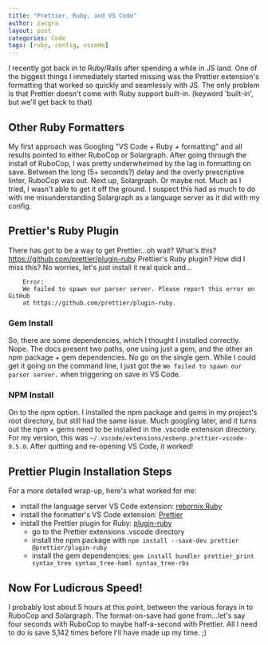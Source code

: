 ```yaml
---
title: "Prettier, Ruby, and VS Code"
author: zacgra
layout: post
categories: Code
tags: [ruby, config, vscode]
---
```


I recently got back in to Ruby/Rails after spending a while in JS land. One of the biggest things I immediately started missing was the Prettier extension's formatting that worked so quickly and seamlessly with JS. The only problem is that Prettier doesn't come with Ruby support built-in. (keyword 'built-in', but we'll get back to that)

## Other Ruby Formatters

My first approach was Googling "VS Code + Ruby + formatting" and all results pointed to either RuboCop or Solargraph. After going through the install of RuboCop, I was pretty underwhelmed by the lag in formatting on save. Between the long (5+ seconds?) delay and the overly prescriptive linter, RuboCop was out. Next up, Solargraph. Or maybe not. Much as I tried, I wasn't able to get it off the ground. I suspect this had as much to do with me misunderstanding Solargraph as a language server as it did with my config.

## Prettier's Ruby Plugin

There has got to be a way to get Prettier...oh wait? What's this? https://github.com/prettier/plugin-ruby Prettier's Ruby plugin? How did I miss this? No worries, let's just install it real quick and...

```console
    Error:
    We failed to spawn our parser server. Please report this error on GitHub
    at https://github.com/prettier/plugin-ruby.
```

### Gem Install

So, there are some dependencies, which I thought I installed correctly. Nope. The docs present two paths, one using just a gem, and the other an npm package + gem dependencies. No go on the single gem. While I could get it going on the command line, I just got the `We failed to spawn our parser server.` when triggering on save in VS Code.

### NPM Install

On to the npm option. I installed the npm package and gems in my project's root directory, but still had the same issue. Much googling later, and it turns out the npm + gems need to be installed in the .vscode extension directory. For my version, this was `~/.vscode/extensions/esbenp.prettier-vscode-9.5.0`. After quitting and re-opening VS Code, it worked!

## Prettier Plugin Installation Steps

For a more detailed wrap-up, here's what worked for me:

- install the language server VS Code extension: [rebornix.Ruby](https://marketplace.visualstudio.com/items?itemName=rebornix.Ruby)
- install the formatter's VS Code extension: [Prettier](https://marketplace.visualstudio.com/items?itemName=esbenp.prettier-vscode)
- install the Prettier plugin for Ruby: [plugin-ruby](https://github.com/prettier/plugin-ruby)
  - go to the Prettier extensions .vscode directory
  - install the npm package with `npm install --save-dev prettier @prettier/plugin-ruby`
  - install the gem dependencies: `gem install bundler prettier_print syntax_tree syntax_tree-haml syntax_tree-rbs`

## Now For Ludicrous Speed!

I probably lost about 5 hours at this point, between the various forays in to RuboCop and Solargraph. The format-on-save had gone from...let's say four seconds with RuboCop to maybe half-a-second with Prettier. All I need to do is save 5,142 times before I'll have made up my time. ;)
